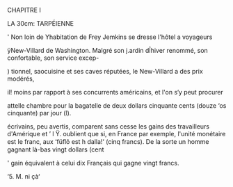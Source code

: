CHAPITRE I

LA 30cm: TARPÉIENNE

' Non loin de Yhabitation de Frey Jemkins se dresse l'hôtel a voyageurs

ÿNew-Villard de Washington.
Malgré son j.ardin dÎhiver renommé, son confortable, son service excep-

) tionnel, saocuisine et ses caves réputées, le New-Villard a des prix modérés,

il! moins par rapport à ses concurrents américains, et l'on s‘y peut procurer

 attelle chambre pour la bagatelle de deux dollars cinquante cents (douze
‘os cinquante) par jour (l).

 écrivains, peu avertis, comparent sans cesse les gains des travailleurs d'Amérique et
’ l Ÿ.  oublient que si, en France par exemple, l'unité monétaire est le franc, aux 
‘füﬂô est h dalla!‘ (cinq francs). De la sorte un homme gagnant là-bas vingt dollars (cent

 '   gain équivalent à celui dix Français qui gagne vingt francs.

       
  

‘5. M. ni çà‘

  
 
 
 
 
    
  
  
 
 


